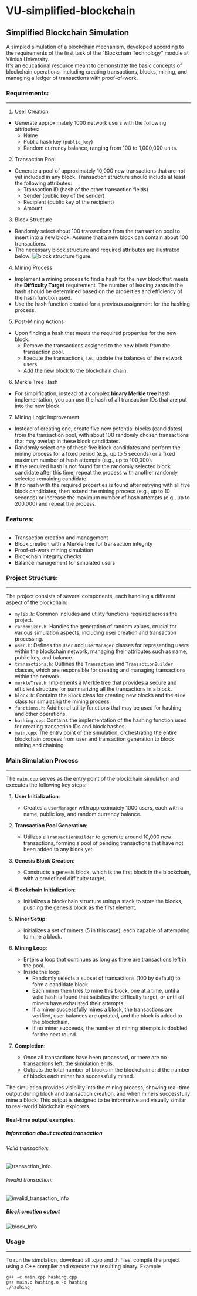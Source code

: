 # VU-simplified-blockchain
## Simplified Blockchain Simulation
A simpled simulation of a blockchain mechanism, developed according to the requirements of the first task of the "Blockchain Technology" module at Vilnius University. <br>
It's an educational resource meant to demonstrate the basic concepts of blockchain operations, including creating transactions, blocks, mining, and managing a ledger of transactions with proof-of-work.

### Requirements:
---

1. User Creation
  - Generate approximately 1000 network users with the following attributes:
    - Name
    - Public hash key (`public_key`)
    - Random currency balance, ranging from 100 to 1,000,000 units.
2. Transaction Pool
  - Generate a pool of approximately 10,000 new transactions that are not yet included in any block. Transaction structure should include at least the following attributes:
    - Transaction ID (hash of the other transaction fields)
    - Sender (public key of the sender)
    - Recipient (public key of the recipient)
    - Amount
3. Block Structure
  - Randomly select about 100 transactions from the transaction pool to insert into a new block. Assume that a new block can contain about 100 transactions.
  - The necessary block structure and required attributes are illustrated below:
  ![block structure figure](https://github.com/gabskir/VU-simplified-blockchain/blob/main/Block_structure.png?raw=true).
4. Mining Process
  - Implement a mining process to find a hash for the new block that meets the **Difficulty Target** requirement. The number of leading zeros in the hash should be determined based on the properties and efficiency of the hash function used.
  - Use the hash function created for a previous assignment for the hashing process.
5. Post-Mining Actions
  - Upon finding a hash that meets the required properties for the new block:
    - Remove the transactions assigned to the new block from the transaction pool.
    - Execute the transactions, i.e., update the balances of the network users.
    - Add the new block to the blockchain chain.
6. Merkle Tree Hash
  - For simplification, instead of a complex **binary Merkle tree** hash implementation, you can use the hash of all transaction IDs that are put into the new block.
7. Mining Logic Improvement
  - Instead of creating one, create five new potential blocks (candidates) from the transaction pool, with about 100 randomly chosen transactions that may overlap in these block candidates.
  - Randomly select one of these five block candidates and perform the mining process for a fixed period (e.g., up to 5 seconds) or a fixed maximum number of hash attempts (e.g., up to 100,000).
  - If the required hash is not found for the randomly selected block candidate after this time, repeat the process with another randomly selected remaining candidate.
  - If no hash with the required properties is found after retrying with all five block candidates, then extend the mining process (e.g., up to 10 seconds) or increase the maximum number of hash attempts (e.g., up to 200,000) and repeat the process.

### Features:
---

- Transaction creation and management
- Block creation with a Merkle tree for transaction integrity
- Proof-of-work mining simulation
- Blockchain integrity checks
- Balance management for simulated users

### Project Structure:
---

The project consists of several components, each handling a different aspect of the blockchain:

- `mylib.h`: Common includes and utility functions required across the project.
- `randomizer.h`: Handles the generation of random values, crucial for various simulation aspects, including user creation and transaction processing.
- `user.h`: Defines the `User` and `UserManager` classes for representing users within the blockchain network, managing their attributes such as name, public key, and balance.
- `transactions.h`: Outlines the `Transaction` and `TransactionBuilder` classes, which are responsible for creating and managing transactions within the network.
- `merkleTree.h`: Implements a Merkle tree that provides a secure and efficient structure for summarizing all the transactions in a block.
- `block.h`: Contains the `Block` class for creating new blocks and the `Mine` class for simulating the mining process.
- `functions.h`: Additional utility functions that may be used for hashing and other operations.
- `hashing.cpp`: Contains the implementation of the hashing function used for creating transaction IDs and block hashes.
- `main.cpp`: The entry point of the simulation, orchestrating the entire blockchain process from user and transaction generation to block mining and chaining.

### Main Simulation Process
---

The `main.cpp` serves as the entry point of the blockchain simulation and executes the following key steps:

1. **User Initialization**: 
   - Creates a `UserManager` with approximately 1000 users, each with a name, public key, and random currency balance.
   
2. **Transaction Pool Generation**: 
   - Utilizes a `TransactionBuilder` to generate around 10,000 new transactions, forming a pool of pending transactions that have not been added to any block yet.

3. **Genesis Block Creation**: 
   - Constructs a genesis block, which is the first block in the blockchain, with a predefined difficulty target.

4. **Blockchain Initialization**: 
   - Initializes a blockchain structure using a stack to store the blocks, pushing the genesis block as the first element.

5. **Miner Setup**: 
   - Initializes a set of miners (5 in this case), each capable of attempting to mine a block.

6. **Mining Loop**: 
   - Enters a loop that continues as long as there are transactions left in the pool.
   - Inside the loop:
     - Randomly selects a subset of transactions (100 by default) to form a candidate block.
     - Each miner then tries to mine this block, one at a time, until a valid hash is found that satisfies the difficulty target, or until all miners have exhausted their attempts.
     - If a miner successfully mines a block, the transactions are verified, user balances are updated, and the block is added to the blockchain.
     - If no miner succeeds, the number of mining attempts is doubled for the next round.
   
7. **Completion**: 
   - Once all transactions have been processed, or there are no transactions left, the simulation ends.
   - Outputs the total number of blocks in the blockchain and the number of blocks each miner has successfully mined.

The simulation provides visibility into the mining process, showing real-time output during block and transaction creation, and when miners successfully mine a block. This output is designed to be informative and visually similar to real-world blockchain explorers.

#### Real-time output examples:
##### Information about created transaction
  
   ###### Valid transaction:<br>
   
   ![transaction_Info](https://github.com/gabskir/VU-simplified-blockchain/blob/main/information_about_valid_transactions.png?raw=true).
      
   ###### Invalid transaction:<br>
   ![invalid_transaction_Info](https://github.com/gabskir/VU-simplified-blockchain/blob/main/invalid_transaction.png?raw=true)
##### Block creation output 
   ![block_Info](https://github.com/gabskir/VU-simplified-blockchain/blob/main/block_Information.png?raw=true) <br>

### Usage
---
To run the simulation, download all .cpp and .h files, compile the project using a C++ compiler and execute the resulting binary. Example

```
g++ -c main.cpp hashing.cpp 
g++ main.o hashing.o -o hashing
./hashing

```




